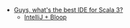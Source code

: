 - [Guys, what's the best IDE for Scala 3?](https://www.reddit.com/r/scala/comments/xvhm44/guys_whats_the_best_ide_for_scala_3/)
  - [IntelliJ + Bloop](https://scalacenter.github.io/bloop/docs/ides/intellij)

